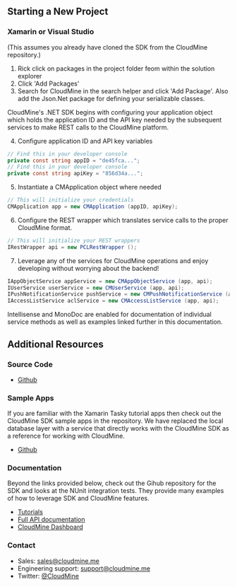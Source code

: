 ## Starting a New Project

### Xamarin or Visual Studio

(This assumes you already have cloned the SDK from the CloudMine repository.)

1. Rick click on packages in the project folder feom within the solution explorer
2. Click 'Add Packages'
3. Search for CloudMine in the search helper and click 'Add Package'. Also add the Json.Net package for defining your serializable classes.

CloudMine's .NET SDK begins with configuring your application object which holds the application ID and the API key needed by the subsequent services to make REST calls to the CloudMine platform. 

4. Configure application ID and API key variables

```csharp
// Find this in your developer console
private const string appID = "de45fca...";
// Find this in your developer console
private const string apiKey = "856d34a...";
```

5. Instantiate a CMApplication object where needed

```csharp
// This will initialize your credentials
CMApplication app = new CMApplication (appID, apiKey);
```

6. Configure the REST wrapper which translates service calls to the proper CloudMine format. 

```csharp
// This will initialize your REST wrappers
IRestWrapper api = new PCLRestWrapper ();
```

7. Leverage any of the services for CloudMine operations and enjoy developing without worrying about the backend!

```csharp
IAppObjectService appService = new CMAppObjectService (app, api);
IUserService userService = new CMUserService (app, api);
IPushNotificationService pushService = new CMPushNotificationService (app, api);
IAccessListService aclService = new CMAccessListService (app, api);
```

Intellisense and MonoDoc are enabled for documentation of individual service methods as well as examples linked further in this documentation.


## Additional Resources

### Source Code
* [Github](https://github.com/cloudmine/cloudmine-xamarin)

### Sample Apps

If you are familiar with the Xamarin Tasky tutorial apps then check out the CloudMine SDK sample apps in the repository. We have replaced the local database layer with a service that directly works with the CloudMine SDK as a reference for working with CloudMine.

* [Github](https://github.com/cloudmine/cloudmine-xamarin/component/samples)

### Documentation

Beyond the links provided below, check out the Gihub repository for the SDK and looks at the NUnit integration tests. They provide many examples of how to leverage SDK and CloudMine features.

* [Tutorials](https://cloudmine.me/docs/#/code_examples)
* [Full API documentation](https://cloudmine.me/docs)
* [CloudMine Dashboard](https://cloudmine.me/dashboard)

### Contact
* Sales: [sales@cloudmine.me](mailto:sales@cloudmine.me)
* Engineering support: [support@cloudmine.me](support@cloudmine.me)
* Twitter: [@CloudMine](http://twitter.com/@CloudMine)
